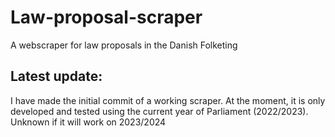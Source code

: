 # Law-proposal-scraper
A webscraper for law proposals in the Danish Folketing

## Latest update:
I have made the initial commit of a working scraper. At the moment, it is only developed and tested using the current year of Parliament (2022/2023). Unknown if it will work on 2023/2024
